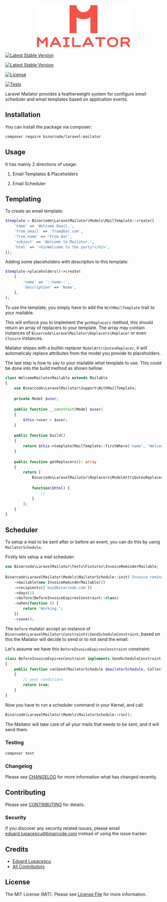 <p align="center"><img src="https://github.com/BinarCode/laravel-mailator/blob/master/docs/logo.png"></p>

<p align="center">

[![Latest Stable Version](https://github.com/binarcode/laravel-mailator/workflows/Tests/badge.svg)](//github.com/binarcode/laravel-mailator)

[![Latest Stable Version](https://poser.pugx.org/binarcode/laravel-mailator/v)](//packagist.org/packages/binarcode/laravel-mailator)

[![License](https://poser.pugx.org/binarcode/laravel-mailator/license)](//packagist.org/packages/binarcode/laravel-mailator)

[![Tests](https://poser.pugx.org/binarcode/laravel-mailator/license)](//packagist.org/packages/binarcode/laravel-mailator)
    
</p>

Laravel Mailator provides a featherweight system for configure email scheduler and email templates based on application events.

## Installation

You can install the package via composer:

```bash
composer require binarcode/laravel-mailator
```

## Usage

It has mainly 2 directions of usage:

1. Email Templates & Placeholders

2. Email Scheduler


## Templating

To create an email template:

``` php
$template = Binarcode\LaravelMailator\Models\MailTemplate::create([
    'name' => 'Welcome Email.',
    'from_email' => 'from@bar.com',
    'from_name' => 'From Bar',
    'subject' => 'Welcome to Mailator.',
    'html' => '<h1>Welcome to the party!</h1>',
]);
```

Adding some placeholders with description to this template:

```php
$template->placeholders()->create(
    [
        'name' => '::name::',
        'description' => 'Name',
    ],
);
```

To use the template, you simply have to add the `WithMailTemplate` trait to your mailable.

This will enforce you to implement the `getReplacers` method, this should return an array of replacers to your template. The array may contain instances of `Binarcode\LaravelMailator\Replacers\Replacer` or even `Closure` instances.  

Mailator shipes with a builtin replacer `ModelAttributesReplacer`, it will automaticaly replace attributes from the model you provide to placeholders.

The last step is how to say to your mailable what template to use. This could be done into the build method as shown bellow:

```php
class WelcomeMailatorMailable extends Mailable
{
    use Binarcode\LaravelMailator\Support\WithMailTemplate;
    
    private Model $user;
    
    public function __construct(Model $user)
    {
        $this->user = $user;
    }
    
    public function build()
    {
        return $this->template(MailTemplate::firstWhere('name', 'Welcome Email.'));
    }

    public function getReplacers(): array
    {
        return [
            Binarcode\LaravelMailator\Replacers\ModelAttributesReplacer::makeWithModel($this->user),

            function($html) {
                //
            }       
        ];
    }
}
```


## Scheduler

To setup a mail to be sent after or before an event, you can do this by using `MailatorSchedule`. 

Firstly lets setup a mail scheduler:

```php
use Binarcode\LaravelMailator\Tests\Fixtures\InvoiceReminderMailable;

Binarcode\LaravelMailator\Models\MailatorSchedule::init('Invoice reminder.')
    ->mailable(new InvoiceReminderMailable())
    ->recipients(['baz@binarcode.com'])
    ->days(1)
    ->before(BeforeInvoiceExpiresConstraint::class)
    ->when(function () {
        return 'Working.';
    })
    ->save();
```

The `before` mutator accept an instance of `Binarcode\LaravelMailator\Constraints\SendScheduleConstraint`, based on this the Mailator will decide to send or to not send the email.

Let's assume we have this `BeforeInvoiceExpiresConstraint` constraint:

```php
class BeforeInvoiceExpiresConstraint implements SendScheduleConstraint
{
    public function canSend(MailatorSchedule $mailatorSchedule, Collection $log): bool
    {
        // your conditions
        return true;
    }
}
```

Now you have to run a scheduler command in your Kernel, and call:

```php
Binarcode\LaravelMailator\Models\MailatorSchedule::run();
```

The Mailator will take care of all your mails that needs to be sent, and it will send them.

### Testing

``` bash
composer test
```

### Changelog

Please see [CHANGELOG](CHANGELOG.md) for more information what has changed recently.

## Contributing

Please see [CONTRIBUTING](CONTRIBUTING.md) for details.

### Security

If you discover any security related issues, please email eduard.lupacescu@binarcode.com instead of using the issue tracker.

## Credits

- [Eduard Lupacescu](https://github.com/binaryk)
- [All Contributors](../../contributors)

## License

The MIT License (MIT). Please see [License File](LICENSE.md) for more information.

